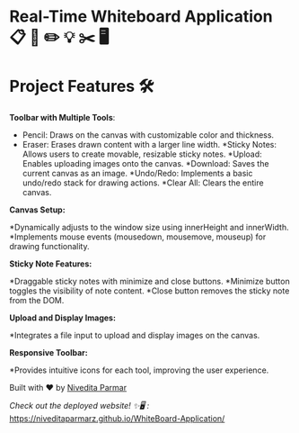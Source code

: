 # Real-Time Whiteboard Application 📋 🎨 ✏️ 💡 ✂️ 🖥️

# Project Features 🛠

**Toolbar with Multiple Tools**:

* Pencil: Draws on the canvas with customizable color and thickness.
* Eraser: Erases drawn content with a larger line width.
*Sticky Notes: Allows users to create movable, resizable sticky notes.
*Upload: Enables uploading images onto the canvas.
*Download: Saves the current canvas as an image.
*Undo/Redo: Implements a basic undo/redo stack for drawing actions.
*Clear All: Clears the entire canvas.

**Canvas Setup:**

*Dynamically adjusts to the window size using innerHeight and innerWidth.
*Implements mouse events (mousedown, mousemove, mouseup) for drawing functionality.

**Sticky Note Features:**

*Draggable sticky notes with minimize and close buttons.
*Minimize button toggles the visibility of note content.
*Close button removes the sticky note from the DOM.

**Upload and Display Images:**

*Integrates a file input to upload and display images on the canvas.

**Responsive Toolbar:**

*Provides intuitive icons for each tool, improving the user experience.

Built with ❤️ by [Nivedita Parmar](https://github.com/NiveditaParmarz)


*Check out the deployed website! ✨🖥 :* https://niveditaparmarz.github.io/WhiteBoard-Application/

